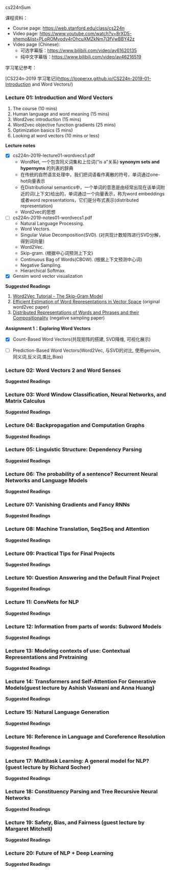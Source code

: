 cs224nSum

课程资料：

- Course page: https://web.stanford.edu/class/cs224n
- Video page: https://www.youtube.com/watch?v=8rXD5-xhemo&list=PLoROMvodv4rOhcuXMZkNm7j3fVwBBY42z
- Video page (Chinese): 
  - 可选字幕版：https://www.bilibili.com/video/av61620135 
  - 纯中文字幕版：https://www.bilibili.com/video/av46216519

学习笔记参考：

[CS224n-2019 学习笔记](https://looperxx.github.io/CS224n-2019-01-Introduction and Word Vectors/)



### Lecture 01: Introduction and Word Vectors

1. The course (10 mins)
2. Human language and word meaning (15 mins)
3. Word2vec introduction (15 mins)
4. Word2vec objective function gradients (25 mins)
5. Optimization basics (5 mins)
6. Looking at word vectors (10 mins or less)

**Lecture notes**

- [x] cs224n-2019-lecture01-wordvecs1.pdf
  - WordNet, 一个包含同义词集和上位词(“is a”关系) **synonym sets and hypernyms** 的列表的辞典
  - 在传统的自然语言处理中，我们把词语看作离散的符号，单词通过one-hot向量表示
  - 在Distributional semantics中，一个单词的意思是由经常出现在该单词附近的词(上下文)给出的，单词通过一个向量表示，称为word embeddings或者word representations，它们是分布式表示(distributed representation)
  - Word2vec的思想
- [ ] cs224n-2019-notes01-wordvecs1.pdf
  - Natural Language Processing. 
  - Word Vectors. 
  - Singular Value Decomposition(SVD). (对共现计数矩阵进行SVD分解，得到词向量)
  - Word2Vec.
  - Skip-gram. (根据中心词预测上下文)
  - Continuous Bag of Words(CBOW). (根据上下文预测中心词)
  - Negative Sampling. 
  - Hierarchical Softmax. 
- [x] Gensim word vector visualization

**Suggested Readings**

1. [Word2Vec Tutorial - The Skip-Gram Model](http://mccormickml.com/2016/04/19/word2vec-tutorial-the-skip-gram-model/)
2. [Efficient Estimation of Word Representations in Vector Space](http://arxiv.org/pdf/1301.3781.pdf) (original word2vec paper)
3. [Distributed Representations of Words and Phrases and their Compositionality](http://papers.nips.cc/paper/5021-distributed-representations-of-words-and-phrases-and-their-compositionality.pdf) (negative sampling paper)

**Assignment 1：Exploring Word Vectors**

- [x] Count-Based Word Vectors(共现矩阵的搭建, SVD降维, 可视化展示)

- [ ] Prediction-Based Word Vectors(Word2Vec, 与SVD的对比, 使用gensim, 同义词,反义词,类比,Bias)



### Lecture 02: Word Vectors 2 and Word Senses

**Suggested Readings**



### Lecture 03: Word Window Classification, Neural Networks, and Matrix Calculus

**Suggested Readings**



### Lecture 04: Backpropagation and Computation Graphs

**Suggested Readings**



### Lecture 05: Linguistic Structure: Dependency Parsing

**Suggested Readings**



### Lecture 06: The probability of a sentence? Recurrent Neural Networks and Language Models

**Suggested Readings**



### Lecture 07: Vanishing Gradients and Fancy RNNs

**Suggested Readings**



### Lecture 08: Machine Translation, Seq2Seq and Attention

**Suggested Readings**



### Lecture 09: Practical Tips for Final Projects

**Suggested Readings**



### Lecture 10: Question Answering and the Default Final Project

**Suggested Readings**



### Lecture 11: ConvNets for NLP

**Suggested Readings**



### Lecture 12: Information from parts of words: Subword Models

**Suggested Readings**



### Lecture 13: Modeling contexts of use: Contextual Representations and Pretraining

**Suggested Readings**



### Lecture 14: Transformers and Self-Attention For Generative Models(guest lecture by Ashish Vaswani and Anna Huang)

**Suggested Readings**



### Lecture 15: Natural Language Generation

**Suggested Readings**



### Lecture 16: Reference in Language and Coreference Resolution

**Suggested Readings**



### Lecture 17: Multitask Learning: A general model for NLP? (guest lecture by Richard Socher)

**Suggested Readings**



### Lecture 18: Constituency Parsing and Tree Recursive Neural Networks

**Suggested Readings**



### Lecture 19: Safety, Bias, and Fairness (guest lecture by Margaret Mitchell)

**Suggested Readings**



### Lecture 20: Future of NLP + Deep Learning

**Suggested Readings**



